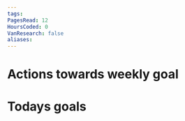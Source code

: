 ```yaml
---
tags: 
PagesRead: 12
HoursCoded: 0
VanResearch: false
aliases:
---
```

# Actions towards weekly goal
# Todays goals